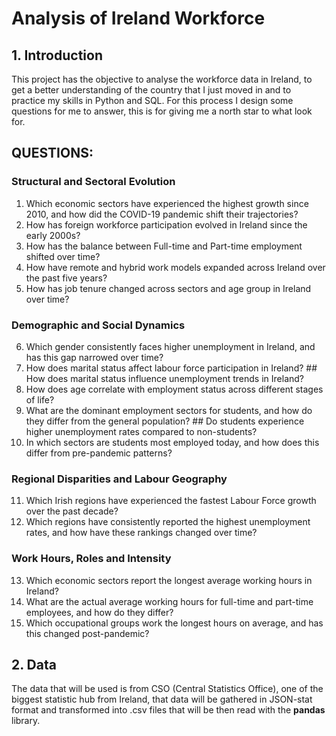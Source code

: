 # Analysis of Ireland Workforce

## 1. Introduction

This project has the objective to analyse the workforce data in Ireland, to get a better understanding of the country that I just moved in and to practice my skills in Python and SQL.
For this process I design some questions for me to answer, this is for giving me a north star to what look for.

## QUESTIONS:
### Structural and Sectoral Evolution
1. Which economic sectors have experienced the highest growth since 2010, and how did the COVID-19 pandemic shift their trajectories?
2. How has foreign workforce participation evolved in Ireland since the early 2000s?
3. How has the balance between Full-time and Part-time employment shifted over time?
4. How have remote and hybrid work models expanded across Ireland over the past five years?
5. How has job tenure changed across sectors and age group in Ireland over time?

### Demographic and Social Dynamics
6. Which gender consistently faces higher unemployment in Ireland, and has this gap narrowed over time?
7. How does marital status affect labour force participation in Ireland? ## How does marital status influence unemployment trends in Ireland?
8. How does age correlate with employment status across different stages of life?
9. What are the dominant employment sectors for students, and how do they differ from the general population? ## Do students experience higher unemployment rates compared to non-students?
10. In which sectors are students most employed today, and how does this differ from pre-pandemic patterns?

### Regional Disparities and Labour Geography
11. Which Irish regions have experienced the fastest Labour Force growth over the past decade?
12. Which regions have consistently reported the highest unemployment rates, and how have these rankings changed over time?

### Work Hours, Roles and Intensity
13. Which economic sectors report the longest average working hours in Ireland?
14. What are the actual average working hours for full-time and part-time employees, and how do they differ?
15. Which occupational groups work the longest hours on average, and has this changed post-pandemic?

## 2. Data

The data that will be used is from CSO (Central Statistics Office), one of the biggest statistic hub from Ireland, that data will be gathered in JSON-stat format and transformed into .csv files that will be then read with the **pandas** library.
